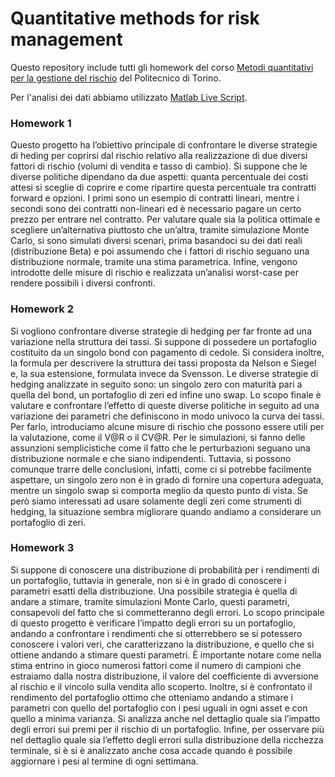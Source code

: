 # Quantitative methods for risk management
 
Questo repository include tutti gli homework del corso <a href="https://didattica.polito.it/pls/portal30/gap.pkg_guide.viewGap?p_cod_ins=02TYJSM&p_a_acc=2021&p_header=S&p_lang=IT">Metodi quantitativi per la gestione del rischio</a> del Politecnico di Torino.

Per l'analisi dei dati abbiamo utilizzato <a href="https://it.mathworks.com/">Matlab Live Script</a>.

### Homework 1

Questo progetto ha l’obiettivo principale di confrontare le diverse strategie di heding per coprirsi dal rischio relativo alla realizzazione di due diversi fattori di rischio (volumi di vendita e tasso di cambio). Si suppone che le diverse politiche dipendano da due aspetti: quanta percentuale dei costi attesi si sceglie di coprire e come ripartire questa percentuale tra contratti forward e opzioni. I primi sono un esempio di contratti lineari, mentre i secondi sono dei contratti non-lineari ed è necessario pagare un certo prezzo per entrare nel contratto. Per valutare quale sia la politica ottimale e scegliere un’alternativa piuttosto che un’altra, tramite simulazione Monte Carlo, si sono simulati diversi scenari, prima basandoci su dei dati reali (distribuzione Beta) e poi assumendo che i fattori di rischio seguano una distribuzione normale, tramite una stima parametrica. Infine, vengono introdotte delle misure di rischio e realizzata un’analisi worst-case per rendere possibili i diversi confronti.

### Homework 2

Si vogliono confrontare diverse strategie di hedging per far fronte ad una variazione nella struttura dei tassi. Si suppone di possedere un portafoglio costituito da un singolo bond con pagamento di cedole. Si considera inoltre, la formula per descrivere la struttura dei tassi proposta da Nelson e Siegel e, la sua estensione, formulata invece da Svensson. Le diverse strategie di hedging analizzate in seguito sono: un singolo zero con maturità pari a quella del bond, un portafoglio di zeri ed infine uno swap. Lo scopo finale è valutare e confrontare l’effetto di queste diverse politiche in seguito ad una variazione dei parametri che definiscono in modo univoco la curva dei tassi. Per farlo, introduciamo alcune misure di rischio che possono essere utili per la valutazione, come il V@R o il CV@R. Per le simulazioni, si fanno delle assunzioni semplicistiche come il fatto che le perturbazioni seguano una distribuzione normale e che siano indipendenti. Tuttavia, si possono comunque trarre delle conclusioni, infatti, come ci si potrebbe facilmente aspettare, un singolo zero non è in grado di fornire una copertura adeguata, mentre un singolo swap si comporta meglio da questo punto di vista. Se però siamo interessati ad usare solamente degli zeri come strumenti di hedging, la situazione sembra migliorare quando andiamo a considerare un portafoglio di zeri.

### Homework 3

Si suppone di conoscere una distribuzione di probabilità per i rendimenti di un portafoglio, tuttavia in generale, non si è in grado di conoscere i parametri esatti della distribuzione. Una possibile strategia è quella di andare a stimare, tramite simulazioni Monte Carlo, questi parametri, consapevoli del fatto che si commetteranno degli errori. Lo scopo principale di questo progetto è verificare l’impatto degli errori su un portafoglio, andando a confrontare i rendimenti che si otterrebbero se si potessero conoscere i valori veri, che caratterizzano la distribuzione, e quello che si ottiene andando a stimare questi parametri. È importante notare come nella stima entrino in gioco numerosi fattori come il numero di campioni che estraiamo dalla nostra distribuzione, il valore del coefficiente di avversione al rischio e il vincolo sulla vendita allo scoperto. Inoltre, si è confrontato il rendimento del portafoglio ottimo che otteniamo andando a stimare i parametri con quello del portafoglio con i pesi uguali in ogni asset e con quello a minima varianza. Si analizza anche nel dettaglio quale sia l’impatto degli errori sui premi per il rischio di un portafoglio. Infine, per osservare più nel dettaglio quale sia l’effetto degli errori sulla distribuzione della ricchezza terminale, si è si è analizzato anche cosa accade quando è possibile aggiornare i pesi al termine di ogni settimana.
